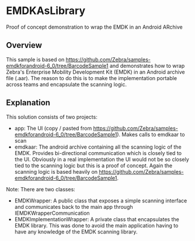 # EMDKAsLibrary
Proof of concept demonstration to wrap the EMDK in an Android ARchive

## Overview
This sample is based on https://github.com/Zebra/samples-emdkforandroid-6_0/tree/BarcodeSample1 and demonstrates how to wrap Zebra's Enterprise Mobility Development Kit (EMDK) in an Android archive file (.aar).  The reason to do this is to make the implementation portable across teams and encapsulate the scanning logic.

## Explanation
This solution consists of two projects:
* app: The UI (copy / pasted from https://github.com/Zebra/samples-emdkforandroid-6_0/tree/BarcodeSample1).  Makes calls to emdkaar to scan
* emdkaar: The android archive containing all the scanning logic of the EMDK.  Provides bi-directional communication which is closely tied to the UI.  Obviously in a real implementation the UI would not be so closely tied to the scanning logic but this is a proof of concept.  Again the scanning logic is based heavily on https://github.com/Zebra/samples-emdkforandroid-6_0/tree/BarcodeSample1.  

Note: There are two classes:
- EMDKWrapper: A public class that exposes a simple scanning interface and communicates back to the main app through IEMDKWrapperCommunication
- EMDKImplementationWrapper: A private class that encapsulates the EMDK library.  This was done to avoid the main application having to have any knowledge of the EMDK scanning library.